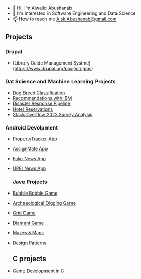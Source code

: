 - 👋 Hi, I’m Alwalid Abushanab
- 👀 I’m interested in Software Engineering and Data Science
- 📫 How to reach me A.sk.Abushanab@gmail.com

## Projects

### Drupal
- [Library Guide Management Systme] (https://www.drupal.org/project/lgms)

### Dat Science and Machine Learning Projects
- [Dog Breed Classification](https://github.com/Alwalid-Abushanab/DogBreedClassification)
- [Recommendations with IBM](https://github.com/Alwalid-Abushanab/RecommendationsWithIBM)
- [Disaster Response Pipeline](https://github.com/Alwalid-Abushanab/DisasterResponsePipeline)
- [Hotel Reservations](https://github.com/Alwalid-Abushanab/HotelReservations)
- [Stack Overflow 2023 Survey Analysis](https://github.com/Alwalid-Abushanab/StackOverFlow2023SurveyAnalysis)

### Android Devolpment
- [PropertyTracker App](https://github.com/Alwalid-Abushanab/Rent)
- [AssignMate App](https://github.com/Alwalid-Abushanab/AssignMate)
- [Fake News App](https://github.com/Alwalid-Abushanab/FakeNews)
- [UPEI News App](https://github.com/Alwalid-Abushanab/UPEI-news)

  ### Jave Projects
- [Bubble Bobble Game](https://github.com/Alwalid-Abushanab/BubbleBobble)
- [Archaeological Digging Game](https://github.com/Alwalid-Abushanab/ArchaeologicalDigging)
- [Grid Game](https://github.com/Alwalid-Abushanab/GridGame)
- [Diamant Game](https://github.com/Alwalid-Abushanab/DiamantGame)
- [Mazes & Maps](https://github.com/Alwalid-Abushanab/Mazes-Maps)
- [Design Patterns](https://github.com/Alwalid-Abushanab/DesignPatterns)

  ## C projects
- [Game Development in C](https://github.com/Alwalid-Abushanab/Game-in-C)

<!---
Alwalid-Abushanab/Alwalid-Abushanab is a ✨ special ✨ repository because its `README.md` (this file) appears on your GitHub profile.
You can click the Preview link to take a look at your changes.
--->
